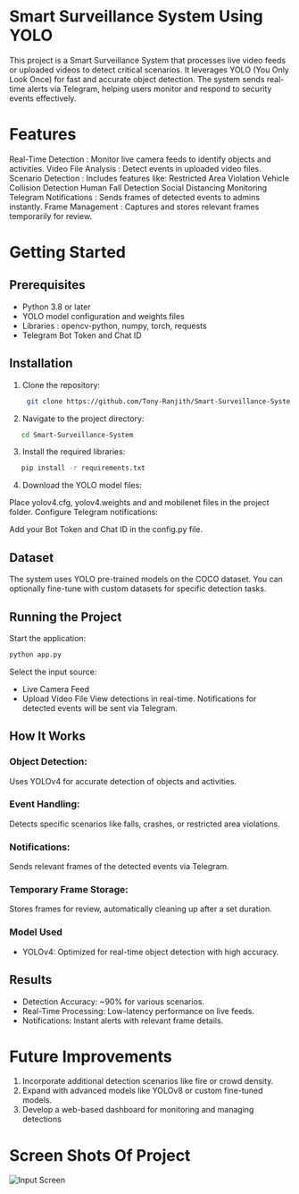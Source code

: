 # Smart Surveillance System Using YOLO
This project is a Smart Surveillance System that processes live video feeds or uploaded videos to detect critical scenarios. It leverages YOLO (You Only Look Once) for fast and accurate object detection. The system sends real-time alerts via Telegram, helping users monitor and respond to security events effectively.

# Features
 Real-Time Detection : Monitor live camera feeds to identify objects and activities.
 Video File Analysis : Detect events in uploaded video files.
 Scenario Detection : Includes features like:
Restricted Area Violation
Vehicle Collision Detection
Human Fall Detection
Social Distancing Monitoring
Telegram Notifications : Sends frames of detected events to admins instantly.
Frame Management : Captures and stores relevant frames temporarily for review.
# Getting Started
## Prerequisites
- Python 3.8 or later
- YOLO model configuration and weights files
- Libraries : opencv-python, numpy, torch, requests
- Telegram Bot Token and Chat ID
## Installation
1. Clone the repository:

   ```bash
    git clone https://github.com/Tony-Ranjith/Smart-Surveillance-System.git
   ``` 
2. Navigate to the project directory:

```bash
   cd Smart-Surveillance-System
```
3. Install the required libraries:

```bash
   pip install -r requirements.txt
```
4. Download the YOLO model files:

Place yolov4.cfg, yolov4.weights and and mobilenet files in the project folder. 
Configure Telegram notifications:

Add your Bot Token and Chat ID in the config.py file.
## Dataset
The system uses YOLO pre-trained models on the COCO dataset. You can optionally fine-tune with custom datasets for specific detection tasks.

## Running the Project
Start the application:

```bash
python app.py
```
Select the input source:

- Live Camera Feed
- Upload Video File
View detections in real-time. Notifications for detected events will be sent via Telegram.

## How It Works
### Object Detection:
Uses YOLOv4 for accurate detection of objects and activities.
### Event Handling:
Detects specific scenarios like falls, crashes, or restricted area violations.
### Notifications:
Sends relevant frames of the detected events via Telegram.
### Temporary Frame Storage:
Stores frames for review, automatically cleaning up after a set duration.
### Model Used
- YOLOv4: Optimized for real-time object detection with high accuracy.
## Results
- Detection Accuracy: ~90% for various scenarios.
- Real-Time Processing: Low-latency performance on live feeds.
- Notifications: Instant alerts with relevant frame details.
# Future Improvements
1. Incorporate additional detection scenarios like fire or crowd density.
2. Expand with advanced models like YOLOv8 or custom fine-tuned models.
3. Develop a web-based dashboard for monitoring and managing detections
# Screen Shots Of Project
![Input Screen](images/Email-Spam.jpg)
